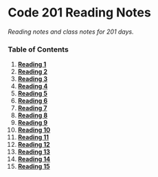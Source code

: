 # Code 201 Reading Notes
*Reading notes and class notes for 201 days.*

### Table of Contents
1. [**Reading 1**]()
2. [**Reading 2**]()
2. [**Reading 3**]()
2. [**Reading 4**]()
2. [**Reading 5**]()
2. [**Reading 6**]()
2. [**Reading 7**]()
2. [**Reading 8**]()
2. [**Reading 9**]()
2. [**Reading 10**]()
2. [**Reading 11**]()
2. [**Reading 12**]()
2. [**Reading 13**]()
2. [**Reading 14**]()
2. [**Reading 15**]()

